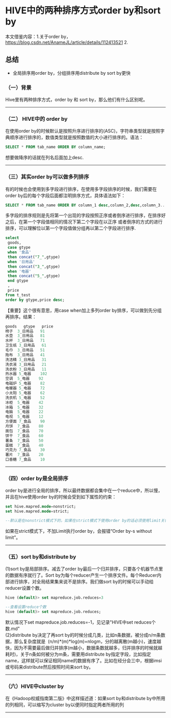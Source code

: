 # HIVE中的两种排序方式order by和sort by
本文借鉴内容：1.关于order by，https://blog.csdn.net/AnameJL/article/details/112413521
2.

## 总结
+ 全局排序用order by，分组排序用distribute by sort by更快

### （一）背景
Hive里有两种排序方式，order by 和 sort by，那么他们有什么区别呢。
***

### （二） HIVE中的 order by
在使用order by的时候默认是按照升序进行排序的(ASC)，字符串类型就是按照字典顺序进行排序的，数值类型就是按照数值的大小进行排序的。语法：
```sql
SELECT * FROM tab_name ORDER BY column_name;
```
想要做降序的话就在列名后面加上desc.   
***

### （三）其实order by可以做多列排序
有的时候也会使用到多字段进行排序，在使用多字段排序的时候，我们需要在order by后的每个字段后面都注明排序方式，具体语法如下：
```sql
SELECT * FROM tab_name ORDER BY column_1 desc,column_2,desc,column_3....
```
多字段的排序规则是先将第一个出现的字段按照正序或者倒序进行排序，在排序好之后，在第一个字段值相同的情况下第二个字段在以正序 或者倒序的方式的进行排序，可以理解位以第一个字段值做分组再以第二个字段进行排序.
```sql
select
 goods,
 case gtype
 when '食品'
 then concat("7_",gtype)
 when '日用品'
 then concat("3_",gtype)
 when '电器'
 then concat("5_",gtype)
 end gtype
 ,
 price
from t_test
order by gtype,price desc;
```
【重要】这个很有意思，用case when加上多列order by排序，可以做到先分组再排序。结果：
```sql
goods	gtype	price
椅子	3_日用品	91
水壶	3_日用品	81
水杯	3_日用品	71
卫生纸	3_日用品	61
毛巾	3_日用品	51
拖布	3_日用品	41
洗洁精	3_日用品	31
洗衣液	3_日用品	21
洗衣粉	3_日用品	11
热水器	5_电器	102
空调	5_电器	92
电磁炉	5_电器	82
电暖器	5_电器	72
小太阳	5_电器	62
洗衣机	5_电器	52
冰柜	5_电器	42
冰箱	5_电器	32
电脑	5_电器	22
电视	5_电器	12
方便面	7_食品	90
月饼	7_食品	80
面包	7_食品	70
饼干	7_食品	60
薯条	7_食品	50
蛋糕	7_食品	40
巧克力	7_食品	30
薯片	7_食品	20
口香糖	7_食品	10
```
***
### （四）order by是全局排序
order by是进行全局的排序，所以最终数据都会集中在一个reduce中，所以慢，并且在hive使用order by的时候会受到如下属性的约束：
```sql
set hive.mapred.mode=nonstrict;
set hive.mapred.mode=strict;

--默认是在nonstrict模式下的，如果在strict模式下使用order by的话必须使用limit关键字，因为如果数据量过大的话，执行的时间会非常长。
```
如果在strict模式下，不加Limit执行order by，会报错“Order by-s without limit”。
***
### （五）sort by和distribute by
(1)sort by是局部排序。减去了order by最后一个归并排序，只要各个机器节点里的数据有序就行了。Sort by为每个reducer产生一个排序文件。每个Reducer内部进行排序，对全局结果集来说不是排序。我们做sort by的时候可以手动给reducer设置个数。
```sql
hive (default)> set mapreduce.job.reduces=3

--查看设置reduce个数
hive (default)> set mapreduce.job.reduces;
```
默认情况下set mapreduce.job.reduces=-1，见记录"HIVE中set reduces个数.md"   
(2)distribute by决定了再sort by的时候分成几类，比如n条数据，被分成n/m条数据，那么复杂度就是  (n/m)*(m)*log(m)=nlogm，分的越离散(m越小)，速度越快，因为不需要最后做归并排序(m越小，数据条数就越多，归并排序的时候就越耗时)，关于n条如何被分为m条，需要用distribute by指定字段，比如指定name，这样就可以保证相同name的数据有序了。比如在经分会三中，根据imsi或号码来distribute然后按照时间来sort by。
***

### （六）HIVE中cluster by
在《Hadoop权威指南第二版》中这样描述道：如果sort by和distribute by中所用的列相同，可以缩写为cluster by以便同时指定两者所用的列
***
